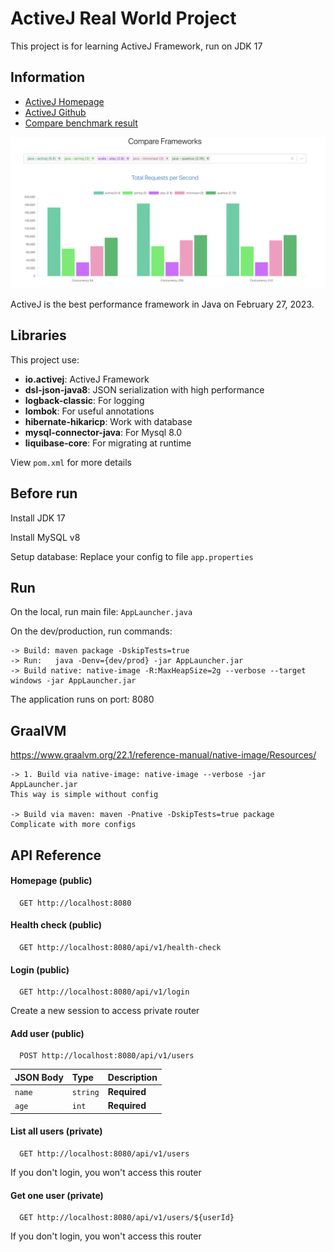 
# ActiveJ Real World Project

This project is for learning ActiveJ Framework, run on JDK 17


## Information

 - [ActiveJ Homepage](https://activej.io/)
 - [ActiveJ Github](https://github.com/activej/activej)
 - [Compare benchmark result](https://web-frameworks-benchmark.netlify.app/compare?f=activej,spring,play,micronaut,quarkus)


![Logo](img/benchmark.png)


ActiveJ is the best performance framework in Java on February 27, 2023.



## Libraries

This project use:

- **io.activej**: ActiveJ Framework
- **dsl-json-java8**: JSON serialization with high performance
- **logback-classic**: For logging
- **lombok**: For useful annotations
- **hibernate-hikaricp**: Work with database
- **mysql-connector-java**: For Mysql 8.0
- **liquibase-core**: For migrating at runtime

View `pom.xml` for more details


## Before run

Install JDK 17

Install MySQL v8

Setup database: Replace your config to file `app.properties`

## Run

On the local, run main file: `AppLauncher.java`

On the dev/production, run commands:

```
-> Build: maven package -DskipTests=true
-> Run:   java -Denv={dev/prod} -jar AppLauncher.jar
-> Build native: native-image -R:MaxHeapSize=2g --verbose --target windows -jar AppLauncher.jar
```

The application runs on port: 8080

## GraalVM

https://www.graalvm.org/22.1/reference-manual/native-image/Resources/

```text
-> 1. Build via native-image: native-image --verbose -jar AppLauncher.jar
This way is simple without config

-> Build via maven: maven -Pnative -DskipTests=true package
Complicate with more configs
```

## API Reference

#### Homepage (public)

```http
  GET http://localhost:8080
```

#### Health check (public)

```http
  GET http://localhost:8080/api/v1/health-check
```

#### Login (public)

```http
  GET http://localhost:8080/api/v1/login
```

Create a new session to access private router

#### Add user (public)

```http
  POST http://localhost:8080/api/v1/users
```

| JSON Body | Type     | Description         |
| :-------- | :------- | :------------------ |
| `name`    | `string` | **Required**        |
| `age`     | `int`    | **Required**        |

#### List all users (private)

```http
  GET http://localhost:8080/api/v1/users
```

If you don't login, you won't access this router

#### Get one user (private)

```http
  GET http://localhost:8080/api/v1/users/${userId}
```

If you don't login, you won't access this router
